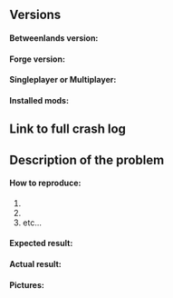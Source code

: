 <!--
Before you start writing an issue, please read up on the common issues on the main page and how to create a proper bug report.
Once you have done that can use this template to write your bug report
-->

## Versions
#### Betweenlands version:
<!-- Add the Betweenlands version you are using below -->


#### Forge version:
<!-- Add the Forge version you are using below -->


#### Singleplayer or Multiplayer:
<!-- Whether the problem happens in Singleplayer or Multiplayer, and if it happens in Multiplayer also include which server is used (Vanilla, Thermos, Sponge etc.) -->


#### Installed mods:
<!-- Include a list of *all* mods you have installed (if it's a big list please upload a text file containing the list somewhere and then add the link below). 
Additionally if you are using a public mod pack include a link to that mod pack so that we can try to reproduce the problem ourselves. -->


## Link to full crash log
<!-- If the problem isn't about a crash you can remove or ignore this section. 
Please do not directly copy&paste the crash log here, but instead upload it somewhere and then add the link below. You could for example use https://gist.github.com/ to upload your log. -->



## Description of the problem
#### How to reproduce:
<!-- Describe the steps to reproduce the problem -->

1.
2.
3. etc...


#### Expected result:
<!-- Describe what you expected to happen -->


#### Actual result:
<!-- Describe what actually happened -->


#### Pictures:
<!-- If you want to include pictures you can upload them somewhere and then include them by adding "![](http://your-picture-link-goes-here.jpg)" below -->

